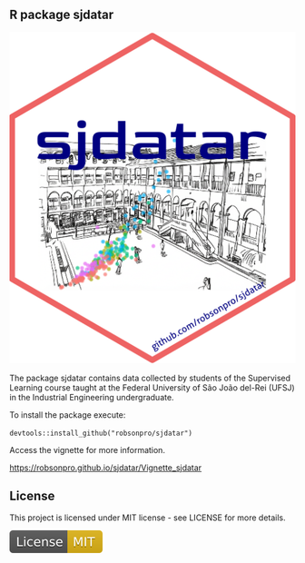 ## R package sjdatar

![logo](slsjdatar.png)

The package sjdatar contains data collected by students of the Supervised Learning course taught at the Federal University of São João del-Rei (UFSJ) in the Industrial Engineering undergraduate.

To install the package execute:

`devtools::install_github("robsonpro/sjdatar")`

Access the vignette for more information.

https://robsonpro.github.io/sjdatar/Vignette_sjdatar


## License

This project is licensed under MIT license - see LICENSE for more details.

![License: MIT](License-MIT-yellow.svg)
